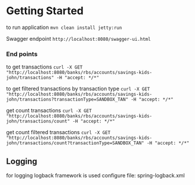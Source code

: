 # Getting Started

to run application
`mvn clean install jetty:run`

Swagger endpoint
`http://localhost:8080/swagger-ui.html`

### End points

to get transactions
`curl -X GET "http://localhost:8080/banks/rbs/accounts/savings-kids-john/transactions" -H "accept: */*"`

to get filtered transactions by transaction type
`curl -X GET "http://localhost:8080/banks/rbs/accounts/savings-kids-john/transactions?transactionType=SANDBOX_TAN" -H "accept: */*"`

get count transactions
`curl -X GET "http://localhost:8080/banks/rbs/accounts/savings-kids-john/transactions/count" -H "accept: */*"`

get count filtered transactions
`curl -X GET "http://localhost:8080/banks/rbs/accounts/savings-kids-john/transactions/count?transactionType=SANDBOX_TAN" -H "accept: */*"`


## Logging
for logging logback framework is used
configure file: spring-logback.xml

